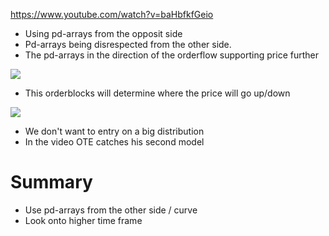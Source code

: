 
https://www.youtube.com/watch?v=baHbfkfGeio



- Using pd-arrays from the opposit side 
- Pd-arrays being disrespected from the other side.
- The pd-arrays in the direction of the orderflow supporting price further

![](https://i.imgur.com/6gg6mbo.png)

- This orderblocks will determine where the price will go up/down

![](https://i.imgur.com/TNSIH64.png)


- We don't want to entry on a big distribution
- In the video OTE catches his second model 



# Summary
- Use pd-arrays from the other side / curve
- Look onto higher time frame